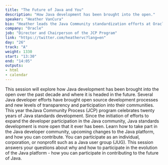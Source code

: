 ```yaml
---
title: "The Future of Java and You"
description: "How Java development has been brought into the open."
speaker: "Heather VanCura"
bio: "Heather leads the Java Community standardization efforts at Oracle, and is a leader of the global community driven adoption user group programs. She is Chairperson of the Java Community Process (JCP) program. In this role she drives the efforts to transform the JCP program and broaden participation and diversity in the community. She is passionate about Java, women in technology and developer communities, serving as an International speaker and community organizer of developer hack days around the world. She resides in the San Francisco Bay Area, California USA and enjoys trying new sports and fitness activities in her free time."
company: "Oracle"
job: "Director and Chairperson of the JCP Program"
link: "https://twitter.com/heathervc?lang=en"
day: "26"
track: "A"
weight: 1330
start: "13:30"
end: "14:05"
outputs:
- html
- calendar
---
```


This session will explore how Java development has been brought into the open over the past decade and where it is headed in the future. Several Java developer efforts have brought open source development processes and new levels of transparency and participation into their communities. This year theJava Community Process (JCP) program celebrates twenty years of Java standards development. Since the initiation of efforts to expand the developer participation in the Java community, Java standards development is more open that it ever has been. Learn how to take part in the Java developer community, upcoming changes to the Java platform, and how you can contribute. You can participate as an individual, corporation, or nonprofit such as a Java user group (JUG). This session answers your questions about why and how to participate in the evolution of the Java platform - how you can participate in contributing to the future of Java.